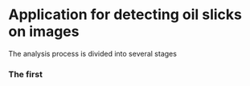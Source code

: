 # Application for detecting oil slicks on images #
The analysis process is divided into several stages
### The first ###

